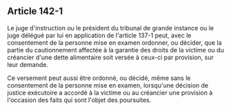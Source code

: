 Article 142-1
----
Le juge d'instruction ou le président du tribunal de grande instance ou le juge
délégué par lui en application de l'article 137-1 peut, avec le consentement de
la personne mise en examen ordonner, ou décider, que la partie du cautionnement
affectée à la garantie des droits de la victime ou du créancier d'une dette
alimentaire soit versée à ceux-ci par provision, sur leur demande.

Ce versement peut aussi être ordonné, ou décidé, même sans le consentement de la
personne mise en examen, lorsqu'une décision de justice exécutoire a accordé à
la victime ou au créancier une provision à l'occasion des faits qui sont l'objet
des poursuites.
